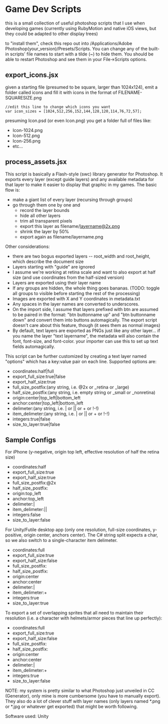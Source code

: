 Game Dev Scripts
===========
this is a small collection of useful photoshop scripts that I use when developing games (currently using RubyMotion and native iOS views, but they could be adapted to other display trees)

to "install them", check this repo out into /Applications/Adobe Photoshop(your_version)/Presets/Scripts.  You can change any of the built-in scripts' file names to start with a tilde (~) to hide them. You should be able to restart Photoshop and see them in your File->Scripts options.


export\_icons.jsx
----------
given a starting file (presumed to be square, larger than 1024x124), emit a folder called icons and fill it with icons in the format of FILENAME-SQUARESIZE.png
  
    //edit this line to change which icons you want
    var icon_sizes = [1024,512,256,152,144,128,120,114,76,72,57];
    
presuming Icon.psd (or even Icon.png) you get a folder full of files like:

 * Icon-1024.png
 * Icon-512.png
 * Icon-256.png
 * etc...
 
 
process_assets.jsx
----------

This script is basically a Flash-style (swc) library generator for Photoshop. It exports every layer (except guide layers) and any available metadata for that layer to make it easier to display that graphic in my games. The basic flow is:

* make a giant list of every layer (recursing through groups)
* go through them one by one and
  * record the layer bounds
  * hide all other layers
  * trim all transparent pixels
  * export this layer as filename/layername@2x.png
  * shrink the layer by 50%
  * export again as filename/layername.png

Other considerations:

* there are two bogus exported layers -- root_width and root_height, which describe the document size
* Layers starting with "guide" are ignored
* I assume we're working at retina scale and want to also export at half size (and use coordinates from the half-sized version)
* Layers are exported using their layer name
* If any groups are hidden, the whole thing goes bananas. (TODO: toggle all groups to visible before starting the rest of the processing)
* Images are exported with X and Y coordinates in metadata.txt
* Any spaces in the layer names are converted to underscores.
* On the import side, I assume that layers prefixed with btn are assumed to be paired in the format: "btn buttonname up" and "btn buttonname down" and convert them into buttons automagically. The export script doesn't care about this feature, though (it sees them as normal images)
* By default, text layers are exported as PNGs just like any other layer... if you name the layer "text layername", the metadata will also contain the font, font-size, and font-color. your importer can use this to set up text fields automagically.

This script can be further customized by creating a text layer named "options" which has a key:value pair on each line. Supported options are:

* coordinates:half|full
* export_full_size:true|false
* export_half_size:true
* full_size_postfix:(any string, i.e. @2x or _retina or _large)
* half_size_postfix:(any string, i.e. empty string or _small or _nonretina)
* origin:center|top_left|bottom_left
* anchor:center|top_left|bottom_left
* delimeter:(any string, i.e. | or || or + or !-!)
* item_delimeter:(any string, i.e. | or || or + or !-!)
* integers:true|false
* size_to_layer:true|false


Sample Configs
-----------------
For iPhone (y-negative, origin top left, effective resolution of half the retina size)

* coordinates:half
* export_full_size:true
* export_half_size:true
* full_size_postfix:@2x
* half_size_postfix:
* origin:top_left
* anchor:top_left
* delimeter:|
* item_delimeter:||
* integers:false
* size_to_layer:false

For Unity/Futile desktop app (only one resolution, full-size coordinates, y-positive, origin center, anchors center). The C# string split expects a char, so we also switch to a single-character item delimeter.

* coordinates:full
* export_full_size:true
* export_half_size:false
* full_size_postfix:
* half_size_postfix:
* origin:center
* anchor:center
* delimeter:|
* item_delimeter:+
* integers:true
* size_to_layer:true

To export a set of overlapping sprites that all need to maintain their resolution (i.e. a character with helmets/armor pieces that line up perfectly):

* coordinates:full
* export_full_size:true
* export_half_size:false
* full_size_postfix:
* half_size_postfix:
* origin:center
* anchor:center
* delimeter:|
* item_delimeter:+
* integers:true
* size_to_layer:false


NOTE: my system is pretty similar to what Photoshop just unveiled in CC (Generator), only mine is more cumbersome (you have to manually export). They also do a lot of clever stuff with layer names (only layers named *.png or *.jpg or whatever get exported) that might be worth following.

Software used:
Unity

